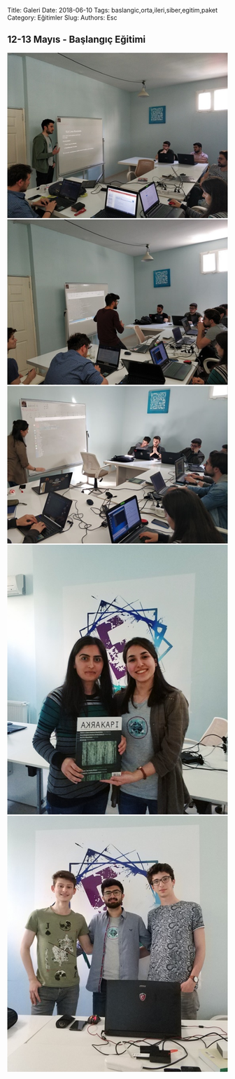 Title: Galeri
Date: 2018-06-10
Tags: baslangic,orta,ileri,siber,egitim,paket
Category: Eğitimler
Slug: 
Authors: Esc


## 12-13 Mayıs - Başlangıç Eğitimi

[![pic](/images/e1.jpg)](https://twitter.com/EflatunAkademi/status/995210324096757760)
![pic](/images/e2.jpg) 
![pic](/images/e3.jpg) 
[![pic](/images/e4.jpg)](https://twitter.com/EflatunAkademi/status/995335621374889984)
[![pic](/images/e5.jpg)](https://twitter.com/EflatunAkademi/status/995674413860294656)

